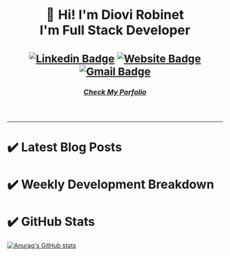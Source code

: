 <p align="center" style="font-size:30px;">
    👋 <b>Hi! I'm Diovi Robinet</b><br>
    <b>I'm Full Stack Developer</b>
</p>

### <center><h2> [![Linkedin Badge](https://img.shields.io/badge/-drobinet-blue?style=flat&logo=Linkedin&logoColor=white&link=https://www.linkedin.com/in/diovi-robinet-578782ab/)](https://www.linkedin.com/in/diovi-robinet-578782ab/) [![Website Badge](https://img.shields.io/badge/Portfolio-47CCCC?style=flat&logo=Google-Chrome&logoColor=white&link=https://drobinetm.github.io/drobinetm-portfolio/)](https://drobinetm.github.io/drobinetm-portfolio/) [![Gmail Badge](https://img.shields.io/badge/-drobinetm-c14438?style=flat&logo=Gmail&logoColor=white&link=mailto:drobinetmorales@gmail.com)](mailto:drobinetmorales@gmail.com)
</h2></center>

### <center><h5>[Check My Porfolio](https://drobinetm.github.io/drobinetm-portfolio/)</h5></center>

 <!-- New line -->
</br><hr>

 <!-- Other data -->
# ✔️ Latest Blog Posts

# ✔️ Weekly Development Breakdown
 <!-- waka-box start -->
 <!-- waka-box end -->

# ✔️ GitHub Stats

[![Anurag's GitHub stats](https://github-readme-stats.vercel.app/api?username=drobinetm)](https://github.com/anuraghazra/github-readme-stats)

